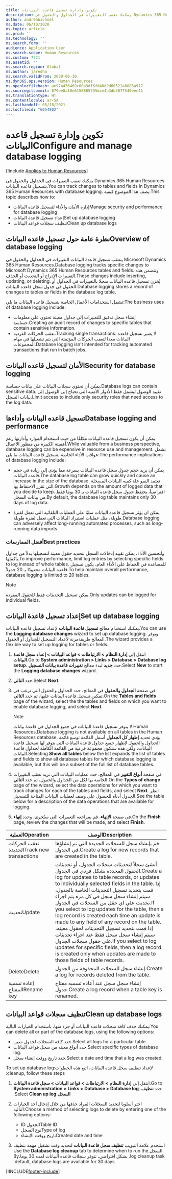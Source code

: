 ```yaml
---
title: تكوين وإدارة تسجيل قاعده البيانات
description: يمكنك تعقب التغييرات في الجداول والحقول في Dynamics 365 Human Resources بتسجيل قاعده البيانات.
author: andreabichsel
ms.date: 06/10/2020
ms.topic: article
ms.prod: ''
ms.technology: ''
ms.search.form: ''
audience: Application User
ms.search.scope: Human Resources
ms.custom: 7521
ms.assetid: ''
ms.search.region: Global
ms.author: jaredha
ms.search.validFrom: 2020-06-10
ms.dyn365.ops.version: Human Resources
ms.openlocfilehash: ae974436469c00a3df6fd40d9d60521a0883a917
ms.sourcegitcommit: 879ee8a10e6158885795dce4b3db5077540eec41
ms.translationtype: HT
ms.contentlocale: ar-SA
ms.lasthandoff: 05/18/2021
ms.locfileid: "6054802"
---
```

# <a name="configure-and-manage-database-logging"></a><span data-ttu-id="07050-103">تكوين وإدارة تسجيل قاعده البيانات</span><span class="sxs-lookup"><span data-stu-id="07050-103">Configure and manage database logging</span></span>

[!include [Applies to Human Resources](../includes/applies-to-hr.md)]

<span data-ttu-id="07050-104">يمكنك تعقب التغييرات في الجداول والحقول في Dynamics 365 Human Resources بتسجيل قاعده البيانات.</span><span class="sxs-lookup"><span data-stu-id="07050-104">You can track changes to tables and fields in Dynamics 365 Human Resources with database logging.</span></span> <span data-ttu-id="07050-105">يصف هذا الموضوع كيفية:</span><span class="sxs-lookup"><span data-stu-id="07050-105">This topic describes how to:</span></span>

- <span data-ttu-id="07050-106">إدارة الأمان والأداء لتسجيل قاعده البيانات</span><span class="sxs-lookup"><span data-stu-id="07050-106">Manage security and performance for database logging</span></span>
- <span data-ttu-id="07050-107">إعداد تسجيل قاعدة البيانات</span><span class="sxs-lookup"><span data-stu-id="07050-107">Set up database logging</span></span>
- <span data-ttu-id="07050-108">تنظيف سجلات قواعد البيانات</span><span class="sxs-lookup"><span data-stu-id="07050-108">Clean up database logs</span></span>

## <a name="overview-of-database-logging"></a><span data-ttu-id="07050-109">نظرة عامة حول تسجيل قاعده البيانات</span><span class="sxs-lookup"><span data-stu-id="07050-109">Overview of database logging</span></span>

<span data-ttu-id="07050-110">يتعقب تسجيل قاعدة البيانات التغييرات في الجداول والحقول في Microsoft Dynamics 365 Human Resources.</span><span class="sxs-lookup"><span data-stu-id="07050-110">Database logging tracks specific changes to Microsoft Dynamics 365 Human Resources tables and fields.</span></span> <span data-ttu-id="07050-111">وتتضمن هذه التغييرات الإدراج أو التحديث أو الحذف.</span><span class="sxs-lookup"><span data-stu-id="07050-111">These changes include inserting, updating, or deleting.</span></span> <span data-ttu-id="07050-112">يُخزن تسجيل قاعده البيانات سجلا بالتغييرات في الجداول أو الحقول في جدول سجل قاعده البيانات.</span><span class="sxs-lookup"><span data-stu-id="07050-112">Database logging stores a record of changes to tables or fields in the database log table.</span></span>

<span data-ttu-id="07050-113">تشمل استخدامات الأعمال الخاصة بتسجيل قاعده البيانات ما يلي:</span><span class="sxs-lookup"><span data-stu-id="07050-113">The business uses of database logging include:</span></span>

- <span data-ttu-id="07050-114">إنشاء سجل تدقيق للتغييرات إلى جداول معينة تحتوي علي معلومات حساسة.</span><span class="sxs-lookup"><span data-stu-id="07050-114">Creating an audit record of changes to specific tables that contain sensitive information.</span></span>
- <span data-ttu-id="07050-115">تعقب الحركات الفردية.</span><span class="sxs-lookup"><span data-stu-id="07050-115">Tracking single transactions.</span></span> <span data-ttu-id="07050-116">لا يعتبر تسجيل قاعده البيانات معدا لتعقب الحركات المؤتمتة التي يتم تشغيلها في مهام المجموعات.</span><span class="sxs-lookup"><span data-stu-id="07050-116">Database logging isn't intended for tracking automated transactions that run in batch jobs.</span></span>

## <a name="security-for-database-logging"></a><span data-ttu-id="07050-117">الأمان لتسجيل قاعده البيانات</span><span class="sxs-lookup"><span data-stu-id="07050-117">Security for database logging</span></span>

<span data-ttu-id="07050-118">يمكن أن تحتوي سجلات البيانات على بيانات حساسة.</span><span class="sxs-lookup"><span data-stu-id="07050-118">Database logs can contain sensitive data.</span></span> <span data-ttu-id="07050-119">تقييد الوصول ليشمل فقط الأدوار الأمنيه التي تحتاج إلى الوصول إلى بيانات السجل.</span><span class="sxs-lookup"><span data-stu-id="07050-119">Limit access to include only security roles that need access to the log data.</span></span>

## <a name="database-logging-and-performance"></a><span data-ttu-id="07050-120">تسجيل قاعده البيانات وأداءها</span><span class="sxs-lookup"><span data-stu-id="07050-120">Database logging and performance</span></span>

<span data-ttu-id="07050-121">يمكن أن يكون تسجيل قاعده البيانات مكلفًا من حيث استخدام الموارد وأدارتها رغم أهميتة الكبيرة من منظور الاعمال.</span><span class="sxs-lookup"><span data-stu-id="07050-121">While valuable from a business perspective, database logging can be expensive in resource use and management.</span></span> <span data-ttu-id="07050-122">تشمل عواقب الأداء الخاصة بتسجيل قاعده البيانات ما يلي:</span><span class="sxs-lookup"><span data-stu-id="07050-122">The performance implications of database logging include:</span></span>

- <span data-ttu-id="07050-123">يمكن أن يزيد حجم جدول سجل قاعده البيانات بسرعة مما يؤدي إلى زيادة في حجم قاعده البيانات.</span><span class="sxs-lookup"><span data-stu-id="07050-123">The database log table can grow quickly and cause an increase in the size of the database.</span></span> <span data-ttu-id="07050-124">تعتمد النمو علة كميه البيانات المسجلة التي تقرر الاحتفاظ بها.</span><span class="sxs-lookup"><span data-stu-id="07050-124">Growth depends on the amount of logged data that you decide to keep.</span></span> <span data-ttu-id="07050-125">افتراضياً، يحتفظ جدول سجل قاعده البيانات بـ 30 يوما فقط من بيانات السجل.</span><span class="sxs-lookup"><span data-stu-id="07050-125">By default, the database log table maintains only 30 days of log data.</span></span> 

- <span data-ttu-id="07050-126">يمكن ان يؤثر تسجيل قاعده البيانات سلبًا على العمليات التلقائية التي تعمل لفترة طويلة‬، مثل عمليات استيراد البيانات التي تعمل لفترة طويلة‬.</span><span class="sxs-lookup"><span data-stu-id="07050-126">Database logging can adversely affect long-running automated processes, such as long-running data imports.</span></span>

### <a name="best-practices"></a><span data-ttu-id="07050-127">أفضل الممارسات</span><span class="sxs-lookup"><span data-stu-id="07050-127">Best practices</span></span>

<span data-ttu-id="07050-128">ولتحسين الأداء، يمكن تقييد إدخالات السجل بتحديد حقول معينة لتسجيلها بدلاً من جداول بأكملها.</span><span class="sxs-lookup"><span data-stu-id="07050-128">To improve performance, limit log entries by selecting specific fields to log instead of whole tables.</span></span> <span data-ttu-id="07050-129">للمساعدة في الحفاظ علي الأداء العام، يكون تسجيل قاعده البيانات محدودًا بـ 20 جدولاً.</span><span class="sxs-lookup"><span data-stu-id="07050-129">To help maintain overall performance, database logging is limited to 20 tables.</span></span>

> [!NOTE]
> <span data-ttu-id="07050-130">يمكن تسجيل التحديثات فقط للحقول المفردة.</span><span class="sxs-lookup"><span data-stu-id="07050-130">Only updates can be logged for individual fields.</span></span>

## <a name="set-up-database-logging"></a><span data-ttu-id="07050-131">إعداد تسجيل قاعدة البيانات</span><span class="sxs-lookup"><span data-stu-id="07050-131">Set up database logging</span></span>

<span data-ttu-id="07050-132">يمكنك استخدام معالج **تسجيل قاعدة البيانات** لإعداد تسجيل قاعده البيانات.</span><span class="sxs-lookup"><span data-stu-id="07050-132">You can use the **Logging database changes** wizard to set up database logging.</span></span> <span data-ttu-id="07050-133">ويوفر المعالج طريقةمرنة لاعداد التسجيل للجداول أو الحقول.</span><span class="sxs-lookup"><span data-stu-id="07050-133">The wizard provides a flexible way to set up logging for tables or fields.</span></span>

1. <span data-ttu-id="07050-134">انتقل إلى **إدارة النظام > الارتباطات > قواعد البيانات > إعداد سجل قاعدة البيانات**.</span><span class="sxs-lookup"><span data-stu-id="07050-134">Go to **System administration > Links > Database > Database log setup**.</span></span> <span data-ttu-id="07050-135">حدد **جديد** لبدء معالج **تغييرات قاعدة بيانات التسجيل**.</span><span class="sxs-lookup"><span data-stu-id="07050-135">Select **New** to start the **Logging database changes** wizard.</span></span>
2. <span data-ttu-id="07050-136">حدد **التالي**.</span><span class="sxs-lookup"><span data-stu-id="07050-136">Select **Next**.</span></span> 
3. <span data-ttu-id="07050-137">في صفحة **الجداول والحقول** في المعالج، حدد الجداول والحقول التي ترغب في تمكين تسجيل قاعده البيانات عليها، ثم حدد **التالي**.</span><span class="sxs-lookup"><span data-stu-id="07050-137">On the **Tables and fields** page of the wizard, select the the tables and fields on which you want to enable database logging, and select **Next**.</span></span>

   > [!Note]
   > <span data-ttu-id="07050-138">لا يتوفر تسجيل قاعدة البيانات في جميع الجداول في قاعدة بيانات Human Resources.</span><span class="sxs-lookup"><span data-stu-id="07050-138">Database logging is not available on all tables in the Human Resources database.</span></span> <span data-ttu-id="07050-139">يؤدي تحديد **إظهار كل الجداول** أسفل القائمة توسع قائمة الجداول والحقول لإظهار جميع جداول قاعدة البيانات التي يتوفر لها تسجيل قاعدة البيانات، ولكن هذه ستكون مجموعة فرعية من القائمة الكاملة لجداول قاعدة البيانات.</span><span class="sxs-lookup"><span data-stu-id="07050-139">Selecting **Show all tables** below the list expands the list of tables and fields to show all database tables for which database logging is available, but this will be a subset of the full list of database tables.</span></span>

4. <span data-ttu-id="07050-140">في صفحة **أنواع التغيير** في المعالج، حدد عمليات البيانات التي تريد تعقب التغييرات الخاصة بها لكل من الجداول والحقول، ثم حدد **التالي**.</span><span class="sxs-lookup"><span data-stu-id="07050-140">On the **Types of change** page of the wizard, select the data operations for which you want to track changes for each of the tables and fields, and select **Next**.</span></span> <span data-ttu-id="07050-141">انظر الجدول أدناه للحصول على وصف لعمليات البيانات المتاحة للتسجيل.</span><span class="sxs-lookup"><span data-stu-id="07050-141">See the table below for a description of the data operations that are available for logging.</span></span>
5. <span data-ttu-id="07050-142">في صفحة **الإنهاء**، قم بمراجعه التغييرات التي ستُجرى، وحدد **إنهاء**.</span><span class="sxs-lookup"><span data-stu-id="07050-142">On the **Finish** page, review the changes that will be made, and select **Finish**.</span></span>

| <span data-ttu-id="07050-143">العملية</span><span class="sxs-lookup"><span data-stu-id="07050-143">Operation</span></span> | <span data-ttu-id="07050-144">الوصف</span><span class="sxs-lookup"><span data-stu-id="07050-144">Description</span></span> |
| -- | -- |
| <span data-ttu-id="07050-145">تعقب الحركات الجديدة</span><span class="sxs-lookup"><span data-stu-id="07050-145">Track new transactions</span></span> | <span data-ttu-id="07050-146">قم بإنشاء سجل للسجلات الجديدة التي تم إنشاؤها في الجدول.</span><span class="sxs-lookup"><span data-stu-id="07050-146">Create a log for new records that are created in the table.</span></span> |
| <span data-ttu-id="07050-147">تحديث</span><span class="sxs-lookup"><span data-stu-id="07050-147">Update</span></span> | <span data-ttu-id="07050-148">أنشئ سجلاً لتحديثات سجلات الجدول، أو تحديثات الحقول المحددة بشكل فردي في الجدول.</span><span class="sxs-lookup"><span data-stu-id="07050-148">Create a log for updates to table records, or updates to individually selected fields in the table.</span></span> <span data-ttu-id="07050-149">إذا قمت بتحديد تسجيل التحديثات الخاصة بالجدول، سيتم إنشاء سجل سجل في كل مره يتم اجراء تحديث علي اي حقل من السجلات في الجدول.</span><span class="sxs-lookup"><span data-stu-id="07050-149">If you select to log updates for the table, then a log record is created each time an update is made to any field of any record on the table.</span></span> <span data-ttu-id="07050-150">إذا قمت بتحديد تسجيل التحديثات لحقول معينه، سيتم إنشاء سجل سجل فقط عند اجراء تحديثات علي حقول سجلات الجدول.</span><span class="sxs-lookup"><span data-stu-id="07050-150">If you select to log updates for specific fields, then a log record is created only when updates are made to those fields of table records.</span></span> |
| <span data-ttu-id="07050-151">Delete</span><span class="sxs-lookup"><span data-stu-id="07050-151">Delete</span></span> | <span data-ttu-id="07050-152">إنشاء سجل للسجلات المحذوفة من الجدول.</span><span class="sxs-lookup"><span data-stu-id="07050-152">Create a log for records deleted from the table.</span></span> |
| <span data-ttu-id="07050-153">إعادة تسمية المفتاح</span><span class="sxs-lookup"><span data-stu-id="07050-153">Rename key</span></span> | <span data-ttu-id="07050-154">إنشاء سجل سجل عند أعاده تسميه مفتاح جدول.</span><span class="sxs-lookup"><span data-stu-id="07050-154">Create a log record when a table key is renamed.</span></span> |


## <a name="clean-up-database-logs"></a><span data-ttu-id="07050-155">تنظيف سجلات قواعد البيانات</span><span class="sxs-lookup"><span data-stu-id="07050-155">Clean up database logs</span></span>

<span data-ttu-id="07050-156">يمكنك حذف كافة سجلات قاعده البيانات أو جزء منها، باستخدام الخيارات التالية:</span><span class="sxs-lookup"><span data-stu-id="07050-156">You can delete all or part of the database logs, using the following options:</span></span>

- <span data-ttu-id="07050-157">حدد كافة السجلات لجدول معين.</span><span class="sxs-lookup"><span data-stu-id="07050-157">Select all logs for a particular table.</span></span>
- <span data-ttu-id="07050-158">حدد أنواع معينه من سجل قواعد البيانات.</span><span class="sxs-lookup"><span data-stu-id="07050-158">Select specific types of database log.</span></span>
- <span data-ttu-id="07050-159">حدد تاريخ ووقت إنشاء سجل.</span><span class="sxs-lookup"><span data-stu-id="07050-159">Select a date and time that a log was created.</span></span>

<span data-ttu-id="07050-160">لإعداد ‏‫تنظيف سجل قاعدة البيانات، اتبع هذه الخطوات:</span><span class="sxs-lookup"><span data-stu-id="07050-160">To set up database log cleanup, follow these steps:</span></span> 

1. <span data-ttu-id="07050-161">انتقل إلى **إدارة النظام > الارتباطات > قواعد البيانات > سجل قاعدة البيانات**.</span><span class="sxs-lookup"><span data-stu-id="07050-161">Go to **System administration > Links > Database > Database log**.</span></span> <span data-ttu-id="07050-162">حدد **‏‫تنظيف السجل**.</span><span class="sxs-lookup"><span data-stu-id="07050-162">Select **Clean up log**.</span></span>

2. <span data-ttu-id="07050-163">اختر أسلوبا لتحديد السجلات المراد حذفها من خلال إدخال أحد الخيارات التالية:</span><span class="sxs-lookup"><span data-stu-id="07050-163">Choose a method of selecting logs to delete by entering one of the following options:</span></span>

   - <span data-ttu-id="07050-164">ID الجدول</span><span class="sxs-lookup"><span data-stu-id="07050-164">Table ID</span></span>
   - <span data-ttu-id="07050-165">نوع السجل</span><span class="sxs-lookup"><span data-stu-id="07050-165">Type of log</span></span>
   - <span data-ttu-id="07050-166">تاريخ  ووقت الإنشاء</span><span class="sxs-lookup"><span data-stu-id="07050-166">Created date and time</span></span>

3. <span data-ttu-id="07050-167">استخدم علامة التبويب **‏‫تنظيف سجل قاعدة البيانات** لتحديد وقت تشغيل مهمة تنظيف السجل.</span><span class="sxs-lookup"><span data-stu-id="07050-167">Use the **Database log cleanup** tab to determine when to run the log cleanup task.</span></span> <span data-ttu-id="07050-168">بشكل افتراضي، تتوفر سجلات قاعده البيانات لمده 30 يوما.</span><span class="sxs-lookup"><span data-stu-id="07050-168">By default, database logs are available for 30 days.</span></span>


[!INCLUDE[footer-include](../includes/footer-banner.md)]
